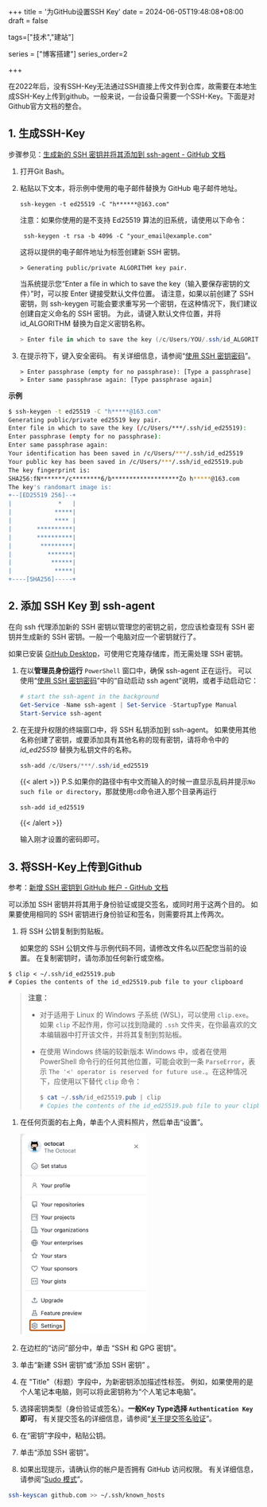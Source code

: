 +++
title = '为GitHub设置SSH Key'
date = 2024-06-05T19:48:08+08:00
draft = false

tags=["技术","建站"]

series = ["博客搭建"]
series_order=2

+++

在2022年后，没有SSH-Key无法通过SSH直接上传文件到仓库，故需要在本地生成SSH-Key上传到github。一般来说，一台设备只需要一个SSH-Key。下面是对Github官方文档的整合。

## 1. 生成SSH-Key

步骤参见：[生成新的 SSH 密钥并将其添加到 ssh-agent - GitHub 文档](https://docs.github.com/zh/authentication/connecting-to-github-with-ssh/generating-a-new-ssh-key-and-adding-it-to-the-ssh-agent)

1. 打开Git Bash。

2. 粘贴以下文本，将示例中使用的电子邮件替换为 GitHub 电子邮件地址。

   ```shell
   ssh-keygen -t ed25519 -C "h******@163.com"
   ```

   注意：如果你使用的是不支持 Ed25519 算法的旧系统，请使用以下命令：

   ```shell
    ssh-keygen -t rsa -b 4096 -C "your_email@example.com"
   ```

   这将以提供的电子邮件地址为标签创建新 SSH 密钥。

   ```shell
   > Generating public/private ALGORITHM key pair.
   ```

   当系统提示您“Enter a file in which to save the key（输入要保存密钥的文件）”时，可以按 Enter 键接受默认文件位置。 请注意，如果以前创建了 SSH 密钥，则 ssh-keygen 可能会要求重写另一个密钥，在这种情况下，我们建议创建自定义命名的 SSH 密钥。 为此，请键入默认文件位置，并将 id_ALGORITHM 替换为自定义密钥名称。

   ```powershell
   > Enter file in which to save the key (/c/Users/YOU/.ssh/id_ALGORITHM):[Press enter]
   ```

3. 在提示符下，键入安全密码。 有关详细信息，请参阅“[使用 SSH 密钥密码](https://docs.github.com/zh/authentication/connecting-to-github-with-ssh/working-with-ssh-key-passphrases)”。

   ```shell
   > Enter passphrase (empty for no passphrase): [Type a passphrase]
   > Enter same passphrase again: [Type passphrase again]
   ```

**示例**

```bash
$ ssh-keygen -t ed25519 -C "h*****@163.com"
Generating public/private ed25519 key pair.
Enter file in which to save the key (/c/Users/***/.ssh/id_ed25519):
Enter passphrase (empty for no passphrase):
Enter same passphrase again:
Your identification has been saved in /c/Users/***/.ssh/id_ed25519
Your public key has been saved in /c/Users/***/.ssh/id_ed25519.pub
The key fingerprint is:
SHA256:fN*******/c********6/b*******************Zo h*****@163.com
The key's randomart image is:
+--[ED25519 256]--+
|             *   |
|            *****|
|            **** |
|       **********|
|       **********|
|        *********|
|          *******|
|           ******|
|            *****|
+----[SHA256]-----+

```



## 2. 添加 SSH Key 到 ssh-agent

在向 ssh 代理添加新的 SSH 密钥以管理您的密钥之前，您应该检查现有 SSH 密钥并生成新的 SSH 密钥。一般一个电脑对应一个密钥就行了。

如果已安装 [GitHub Desktop](https://desktop.github.com/)，可使用它克隆存储库，而无需处理 SSH 密钥。

1. 在以**管理员身份运行** `PowerShell` 窗口中，确保 ssh-agent 正在运行。 可以使用“[使用 SSH 密钥密码](https://docs.github.com/zh/articles/working-with-ssh-key-passphrases)”中的“自动启动 ssh agent”说明，或者手动启动它：

   ```powershell
   # start the ssh-agent in the background
   Get-Service -Name ssh-agent | Set-Service -StartupType Manual
   Start-Service ssh-agent
   ```

2. 在无提升权限的终端窗口中，将 SSH 私钥添加到 ssh-agent。 如果使用其他名称创建了密钥，或要添加具有其他名称的现有密钥，请将命令中的 *id_ed25519* 替换为私钥文件的名称。

   ```powershell
   ssh-add /c/Users/***/.ssh/id_ed25519
   ```

   {{< alert >}}
   P.S.如果你的路径中有中文而输入的时候一直显示乱码并提示`No such file or directory`，那就使用`cd`命令进入那个目录再运行

   ```powershell
   ssh-add id_ed25519
   ```

   {{< /alert >}}

   输入刚才设置的密码即可。

   



## 3. 将SSH-Key上传到Github

参考：[新增 SSH 密钥到 GitHub 帐户 - GitHub 文档](https://docs.github.com/zh/authentication/connecting-to-github-with-ssh/adding-a-new-ssh-key-to-your-github-account)

可以添加 SSH 密钥并将其用于身份验证或提交签名，或同时用于这两个目的。 如果要使用相同的 SSH 密钥进行身份验证和签名，则需要将其上传两次。

1. 将 SSH 公钥复制到剪贴板。

   如果您的 SSH 公钥文件与示例代码不同，请修改文件名以匹配您当前的设置。 在复制密钥时，请勿添加任何新行或空格。

```shell
$ clip < ~/.ssh/id_ed25519.pub
# Copies the contents of the id_ed25519.pub file to your clipboard
```

> **注意：**
>
> - 对于适用于 Linux 的 Windows 子系统 (WSL)，可以使用 `clip.exe`。 如果 `clip` 不起作用，你可以找到隐藏的 `.ssh` 文件夹，在你最喜欢的文本编辑器中打开该文件，并将其复制到剪贴板。
>
> - 在使用 Windows 终端的较新版本 Windows 中，或者在使用 PowerShell 命令行的任何其他位置，可能会收到一条 `ParseError`，表示 `The '<' operator is reserved for future use.`。在这种情况下，应使用以下替代 `clip` 命令：
>
>   ```powershell
>   $ cat ~/.ssh/id_ed25519.pub | clip
>   # Copies the contents of the id_ed25519.pub file to your clipboard
>   ```



1. 在任何页面的右上角，单击个人资料照片，然后单击“设置”。

   

   <img src="pic/userbar-account-settings-global-nav-update.png" alt="Screenshot of a user's account menu on GitHub. The menu item &quot;Settings&quot; is outlined in dark orange." style="zoom: 40%;" />

   

2. 在边栏的“访问”部分中，单击 “SSH 和 GPG 密钥”。

3. 单击“新建 SSH 密钥”或“添加 SSH 密钥” 。

4. 在 "Title"（标题）字段中，为新密钥添加描述性标签。 例如，如果使用的是个人笔记本电脑，则可以将此密钥称为“个人笔记本电脑”。

5. 选择密钥类型（身份验证或签名）。**一般Key Type选择 `Authentication Key`即可**， 有关提交签名的详细信息，请参阅“[关于提交签名验证](https://docs.github.com/zh/authentication/managing-commit-signature-verification/about-commit-signature-verification)”。

6. 在“密钥”字段中，粘贴公钥。

7. 单击“添加 SSH 密钥”。

8. 如果出现提示，请确认你的帐户是否拥有 GitHub 访问权限。 有关详细信息，请参阅“[Sudo 模式](https://docs.github.com/zh/authentication/keeping-your-account-and-data-secure/sudo-mode)”。

```bash
ssh-keyscan github.com >> ~/.ssh/known_hosts
```

